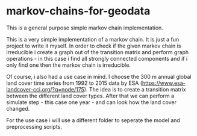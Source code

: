 # markov-chains-for-geodata
This is a general purpose simple markov chain implementation.

This is a very simple implementation of a markov chain. It is just a fun project to write it myself. 
In order to check if the given markov chain is irreducible i create a graph out of the transition matrix and perform
graph operations - in this case i find all strongly connected components and if i only find one then the markov chain is irreducible.

Of course, i also had a use case in mind. I choose the 300 m annual global land cover time series from 1992 to 2015 data by ESA 
(https://www.esa-landcover-cci.org/?q=node/175). The idea is to create a transition matrix between the different land cover types.
After that we can perform a simulate step - this case one year - and can look how the land cover changed.

For the use case i will use a different folder to seperate the model and preprocessing scripts.
